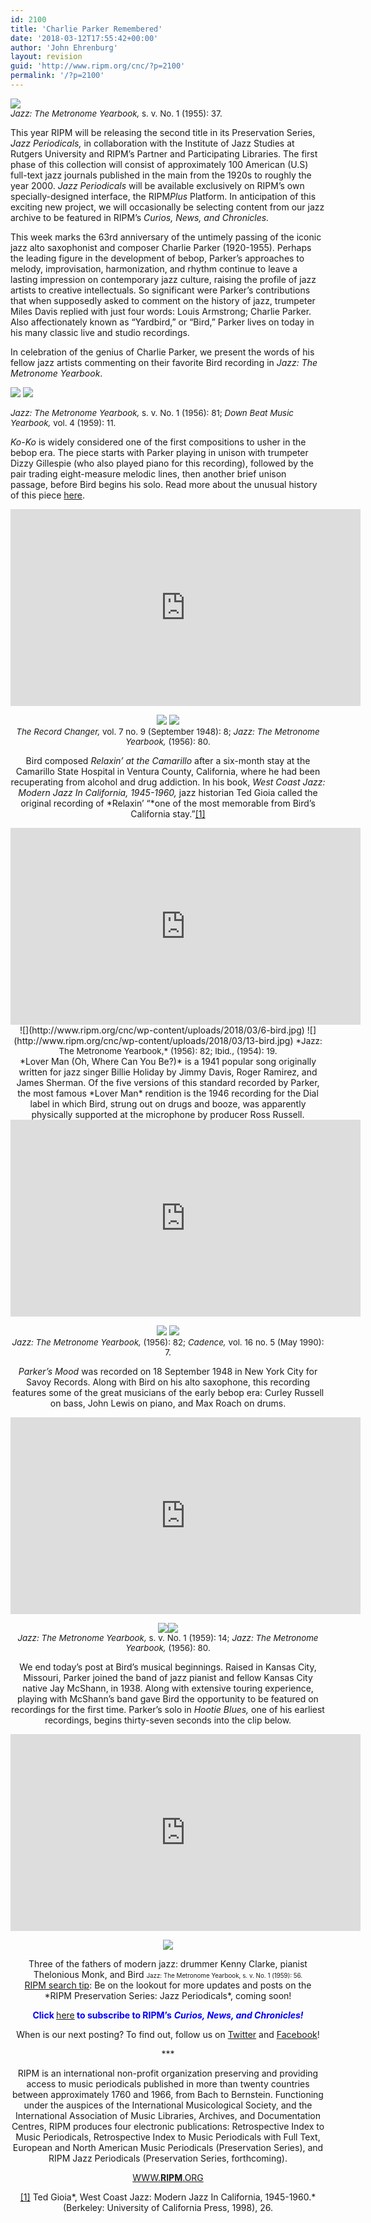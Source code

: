 ```yaml
---
id: 2100
title: 'Charlie Parker Remembered'
date: '2018-03-12T17:55:42+00:00'
author: 'John Ehrenburg'
layout: revision
guid: 'http://www.ripm.org/cnc/?p=2100'
permalink: '/?p=2100'
---
```


<span style="font-size: 10pt;">*![](http://www.ripm.org/cnc/wp-content/uploads/2018/03/1.2-Bird.jpg)  
Jazz: The Metronome Yearbook,* s. v. No. 1 (1955): 37. </span>

This year RIPM will be releasing the second title in its Preservation Series, *Jazz Periodicals,* in collaboration with the Institute of Jazz Studies at Rutgers University and RIPM’s Partner and Participating Libraries. The first phase of this collection will consist of approximately 100 American (U.S) full-text jazz journals published in the main from the 1920s to roughly the year 2000. *Jazz Periodicals* will be available exclusively on RIPM’s own specially-designed interface, the RIPM*Plus* Platform. In anticipation of this exciting new project, we will occasionally be selecting content from our jazz archive to be featured in RIPM’s *Curios, News, and Chronicles.*

This week marks the 63rd anniversary of the untimely passing of the iconic jazz alto saxophonist and composer Charlie Parker (1920-1955). Perhaps the leading figure in the development of bebop, Parker’s approaches to melody, improvisation, harmonization, and rhythm continue to leave a lasting impression on contemporary jazz culture, raising the profile of jazz artists to creative intellectuals. So significant were Parker’s contributions that when supposedly asked to comment on the history of jazz, trumpeter Miles Davis replied with just four words: Louis Armstrong; Charlie Parker. Also affectionately known as “Yardbird,” or “Bird,” Parker lives on today in his many classic live and studio recordings.

In celebration of the genius of Charlie Parker, we present the words of his fellow jazz artists commenting on their favorite Bird recording in *Jazz: The Metronome Yearbook*.

![](http://www.ripm.org/cnc/wp-content/uploads/2018/03/2.1-bird.jpg) ![](http://www.ripm.org/cnc/wp-content/uploads/2018/03/11-bird.jpg)

<span style="font-size: 10pt;">*Jazz: The Metronome Yearbook,* s. v. No. 1 (1956): 81; *Down Beat Music Yearbook,* vol. 4 (1959): 11. </span>

*Ko-Ko* is widely considered one of the first compositions to usher in the bebop era. The piece starts with Parker playing in unison with trumpeter Dizzy Gillespie (who also played piano for this recording), followed by the pair trading eight-measure melodic lines, then another brief unison passage, before Bird begins his solo. Read more about the unusual history of this piece [here](https://www.npr.org/2000/08/27/1081208/-i-ko-ko-i).

<div style="text-align: center;"><iframe allowfullscreen="allowfullscreen" frameborder="0" height="315" loading="lazy" src="https://www.youtube.com/embed/8wGJpbPKbz8?rel=0&start=1&end=172" width="560"><span class="mce_SELRES_start" data-mce-type="bookmark" style="display: inline-block; width: 0px; overflow: hidden; line-height: 0;">﻿</span></iframe>

![](http://www.ripm.org/cnc/wp-content/uploads/2018/03/12-bird.jpg) ![](http://www.ripm.org/cnc/wp-content/uploads/2018/03/4-bird.jpg)  
<span style="font-size: 10pt;">*The Record Changer,* vol. 7 no. 9 (September 1948): 8; </span><span style="font-size: 10pt;">*Jazz: The Metronome Yearbook,* (1956): 80. </span>

Bird composed *Relaxin’ at the Camarillo* after a six-month stay at the Camarillo State Hospital in Ventura County, California, where he had been recuperating from alcohol and drug addiction. In his book, *West Coast Jazz: Modern Jazz In California, 1945-1960,* jazz historian Ted Gioia called the original recording of *Relaxin’ “*one of the most memorable from Bird’s California stay.”[\[1\]](#_ftn1)

<div style="text-align: center;"><iframe allowfullscreen="allowfullscreen" frameborder="0" height="315" loading="lazy" src="https://www.youtube.com/embed/F22y1pHsCdo?rel=0&start=1&end=178" width="560"><span class="mce_SELRES_start" data-mce-type="bookmark" style="display: inline-block; width: 0px; overflow: hidden; line-height: 0;">﻿</span></iframe>

</div><div>![](http://www.ripm.org/cnc/wp-content/uploads/2018/03/6-bird.jpg) ![](http://www.ripm.org/cnc/wp-content/uploads/2018/03/13-bird.jpg)  
<span style="font-size: 10pt;">*Jazz: The Metronome Yearbook,* (1956): 82; Ibid., (1954): 19. </span></div>*Lover Man (Oh, Where Can You Be?)* is a 1941 popular song originally written for jazz singer Billie Holiday by Jimmy Davis, Roger Ramirez, and James Sherman. Of the five versions of this standard recorded by Parker, the most famous *Lover Man* rendition is the 1946 recording for the Dial label in which Bird, strung out on drugs and booze, was apparently physically supported at the microphone by producer Ross Russell.

<div style="text-align: center;"><iframe allowfullscreen="allowfullscreen" frameborder="0" height="315" loading="lazy" src="https://www.youtube.com/embed/oNJpes0XFGU?rel=0&start=1&end=202" width="560"></iframe>

![](http://www.ripm.org/cnc/wp-content/uploads/2018/03/7-bird.jpg) ![](http://www.ripm.org/cnc/wp-content/uploads/2018/03/15-bird.jpg)  
<span style="font-size: 10pt;">*Jazz: The Metronome Yearbook,* (1956): 82; *Cadence,* vol. 16 no. 5 (May 1990): 7.</span>

*Parker’s Mood* was recorded on 18 September 1948 in New York City for Savoy Records. Along with Bird on his alto saxophone, this recording features some of the great musicians of the early bebop era: Curley Russell on bass, John Lewis on piano, and Max Roach on drums.

</div><div style="text-align: center;"><iframe allowfullscreen="allowfullscreen" frameborder="0" height="315" loading="lazy" src="https://www.youtube.com/embed/6Wa7El-k3jQ?rel=0&start=1&end=182" width="560"><span class="mce_SELRES_start" data-mce-type="bookmark" style="display: inline-block; width: 0px; overflow: hidden; line-height: 0;">﻿</span></iframe>

![](http://www.ripm.org/cnc/wp-content/uploads/2018/03/16-bird.jpg)![](http://www.ripm.org/cnc/wp-content/uploads/2018/03/17.1-bird.jpg)  
<span style="font-size: 10pt;">*Jazz: The Metronome Yearbook,* s. v. No. 1 (1959): 14; *Jazz: The Metronome Yearbook,* (1956): 80.</span>

We end today’s post at Bird’s musical beginnings. Raised in Kansas City, Missouri, Parker joined the band of jazz pianist and fellow Kansas City native Jay McShann, in 1938. Along with extensive touring experience, playing with McShann’s band gave Bird the opportunity to be featured on recordings for the first time. Parker’s solo in *Hootie Blues,* one of his earliest recordings, begins thirty-seven seconds into the clip below.

</div><div style="text-align: center;"><iframe allowfullscreen="allowfullscreen" frameborder="0" height="315" loading="lazy" src="https://www.youtube.com/embed/f1oJDZdPfJI?rel=0" width="560"></iframe>

![](http://www.ripm.org/cnc/wp-content/uploads/2018/03/5-bird.jpg)

</div><div style="text-align: center;">Three of the fathers of modern jazz: drummer Kenny Clarke, pianist Thelonious Monk, and Bird  
<span style="font-size: 70%;">Jazz: The Metronome Yearbook, s. v. No. 1 (1959): 56.</span></div><div></div><u>RIPM search tip</u>: Be on the lookout for more updates and posts on the *RIPM Preservation Series: Jazz Periodicals*, coming soon!

<span style="color: #0000ff;">**Click<span style="color: #ff0000;"> </span>**<span style="color: #ff0000;">[here](http://ripm.org/?page=cncsubscribe)</span>**<span style="color: #ff0000;"> </span>to subscribe to RIPM’s** ***Curios, News, and Chronicles!*** </span>

When is our next posting? To find out, follow us on [Twitter](https://twitter.com/RIPMCenter) and [Facebook](https://www.facebook.com/RIPMCenter/)!

\*\*\*

RIPM is an international non-profit organization preserving and providing access to music periodicals published in more than twenty countries between approximately 1760 and 1966, from Bach to Bernstein. Functioning under the auspices of the International Musicological Society, and the International Association of Music Libraries, Archives, and Documentation Centres, RIPM produces four electronic publications: Retrospective Index to Music Periodicals, Retrospective Index to Music Periodicals with Full Text, European and North American Music Periodicals (Preservation Series), and RIPM Jazz Periodicals (Preservation Series, forthcoming).

[WWW.**RIPM**.ORG](http://cts.vresp.com/c/?RIPMConsortiumLtd./606886bac9/3fdca83fa7/d715bbc74f)

[\[1\]](#_ftnref1) Ted Gioia*, West Coast Jazz: Modern Jazz In California, 1945-1960.* (Berkeley: University of California Press, 1998), 26.

</div>